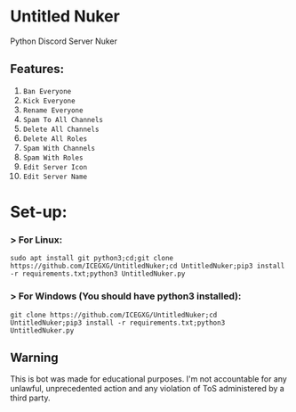 # Untitled Nuker
Python Discord Server Nuker

## Features:
1. `Ban Everyone`
2. `Kick Everyone`
3. `Rename Everyone`
4. `Spam To All Channels`
5. `Delete All Channels`
6. `Delete All Roles`
7. `Spam With Channels`
8. `Spam With Roles`
9. `Edit Server Icon`
10. `Edit Server Name`  

# Set-up: 
### > For Linux:  
```
sudo apt install git python3;cd;git clone https://github.com/ICEGXG/UntitledNuker;cd UntitledNuker;pip3 install -r requirements.txt;python3 UntitledNuker.py
```
### > For Windows (You should have python3 installed):
```
git clone https://github.com/ICEGXG/UntitledNuker;cd UntitledNuker;pip3 install -r requirements.txt;python3 UntitledNuker.py
```

## Warning
This is bot was made for educational purposes. I'm not accountable for any unlawful, unprecedented action and any violation of ToS administered by a third party.
